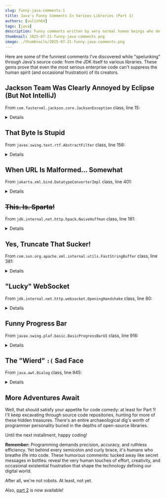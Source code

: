 ```yaml
---
slug: funny-java-comments-1
title: Java's Funny Comments In Various Libraries (Part 1)
authors: [vulinh64]
tags: [java]
description: Funny comments written by very normal human beings who definitely weren't losing their sanity while coding.
thumbnail: 2025-07-21-funny-java-comments.png
image: ./thumbnails/2025-07-21-funny-java-comments.png
---
```


Here are some of the funniest comments I've discovered while "spelunking" through Java's source code: from the JDK itself to various libraries. These gems prove that even the most serious enterprise code can't suppress the human spirit (and occasional frustration) of its creators.

<!-- truncate -->

## Jackson Team Was Clearly Annoyed by Eclipse (But Not IntelliJ)

From `com.fasterxml.jackson.core.JacksonException` class, line 15:

<details>

![jackson](img/2025-07-21-img-0001.png)

When you extend `Exception` in Java, the compiler gently nudges you to define a `serialVersionUID` for serialization compatibility. It's actually sensible: Java wants to ensure classes can be safely serialized across different JVMs. But let's be brutally honest: when was the last time you serialized an `Exception` instance and sent it across the wire? Approximately never, right?

Still, tools like Eclipse will relentlessly nag you with warnings like "The serializable class lacks a serialVersionUID field." IntelliJ, being the cool kid, stays chill and lets you code in peace.

Picture this: the Jackson maintainers, busy building one of the world's most popular JSON libraries, getting constantly pestered by Eclipse's bureaucratic warnings. Their delightfully petty solution? Slap a `serialVersionUID` of `123` on their exception classes (like in `com.fasterxml.jackson.core.JsonProcessingException`). No complex hash, no auto-generated UUID: just a beautifully mundane `123`.

It's as if they said, "Fine, Eclipse, here's your precious ID: as vanilla as humanly possible!" A subtle middle finger to the bureaucracy of Java serialization, and a knowing wink to developers sharp enough to notice.

</details>

## That Byte Is Stupid

From `javax.swing.text.rtf.AbstractFilter` class, line 156:

<details>

![stupid bytes](img/2025-07-21-img-0002.png)

As I noted in my [previous post](2025-07-16-java-heresies.md#unsigned-when), Java has exactly zero unsigned data types. The Swing team must have been pulling their hair out while wrestling with the limitations of the `byte` data type, which stubbornly ranges from `-128` to `127` instead of the far more sensible `0` to `255`.

Sometimes you just have to call a spade a spade: or in this case, call a frustratingly limited byte "stupid." Can't argue with that assessment, honestly.

</details>

## When URL Is Malformed... Somewhat

From `jakarta.xml.bind.DatatypeConverterImpl` class, line 401:

<details>

![bad url](img/2025-07-21-img-0003.png)

The Jakarta team was dealing with a classic case of "the spec says one thing, reality does another." The `NamespaceContext` interface contract clearly specifies that `getNamespaceURI` should never return `null`. Simple, right?

Wrong. Some implementations completely ignore this contract, forcing the Jakarta team to add this begrudging workaround. You can practically feel their exasperation seeping through the comment: they're essentially saying, "We know this shouldn't happen according to the rules, but here we are, coding defensively against people who can't read specifications."

It's the programming equivalent of putting up a "Wet Floor" sign for a floor that should never be wet in the first place.

</details>

## ~~This. Is. Sparta!~~

From `jdk.internal.net.http.hpack.NaiveHuffman` class, line 181:

<details>

![not sparta](img/2025-07-21-img-0004.png)

I won't dive deep into ancient Sparta's rather grim traditions, but the `NaiveHuffman` comment about tossing bits "off the cliff (is this Sparta?)" is a brilliant nod to their notorious practice of, well, discarding what they deemed unfit.

This comment was written before the movie *300* turned "This is Sparta!" into a cultural phenomenon, making it an even more delightful piece of geek history. It's a wonderfully dramatic way to describe the mundane process of shifting out used bits in HPACK's bit-manipulation algorithm.

Though honestly, it would've been absolutely perfect with an image of King Leonidas dramatically kicking away the Persian messenger. Missed opportunity, JDK team!

</details>

## Yes, Truncate That Sucker!

From `com.sun.org.apache.xml.internal.utils.FastStringBuffer` class, line 381:

<details>

![sucker!](img/2025-07-21-img-0005.png)

Yes, that "sucker" need to be truncated!

There's something refreshingly honest about this no-nonsense attitude. No euphemisms, no technical jargon: just pure, unadulterated determination to truncate that troublesome piece of data.

</details>

## "Lucky" WebSocket

From `jdk.internal.net.http.websocket.OpeningHandshake` class, line 80:

<details>

![very lucky](img/2025-07-21-img-0006.png)

At first glance, you might assume the JDK team chose 13 as some kind of inside joke or random quirky number. Plot twist: it's actually the official WebSocket protocol version defined in [RFC 6455, section 4.1](https://datatracker.ietf.org/doc/html/rfc6455#section-4.1).

The "lucky number" comment is a delicious slice of irony: poking fun at 13's infamous reputation as the unluckiest number in many cultures, while acknowledging its absolutely critical role in WebSocket handshakes. It's not random at all; it's the precise version number that ensures your Java WebSocket client can communicate seamlessly with servers worldwide.

Just a little geeky wit from the JDK folks, proving that even the most standardized protocols can inspire a chuckle!

</details>

## Funny Progress Bar

From `javax.swing.plaf.basic.BasicProgressBarUI` class, line 916:

<details>

![funny bar](img/2025-07-21-img-0007.png)

This comment highlights a beautifully convoluted design choice: `getPreferredSize()` carefully calculates the progress bar's dimensions (using font metrics) to ensure the progress string (like "42%") fits properly when positioned by `getStringPlacement()`: a method it doesn't even directly call.

This indirect dependency is what the JDK team diplomatically calls "funny": though "mildly infuriating" might be more accurate. It's like designing a door frame based on the measurements of a door you're not even installing yourself.

But wait, there's more! Sharp-eyed readers will notice the comment misspells the method as `getStringPlacememnt()` (spot the extra "m" and the swapped "n"). This typo in the comment (thankfully not in the actual code) is an accidental cherry on top, making the "funny way" even more endearingly human.

Sometimes the best humor is completely unintentional.

</details>

## The "Wierd" `:(` Sad Face

From `java.awt.Dialog` class, line 945:

<details>

![sad face](img/2025-07-21-img-0008.png)

Why the sad face?

The `Dialog.show()` method breaks convention by skipping the call to `super.show()` from its parent Window class. This forces developers to manually invoke `mixOnShowing()` to ensure the dialog actually appears correctly: a frustrating bit of extra choreography that shouldn't be necessary.

The JDK team's response? A rare `:(` emoji in their otherwise professional codebase. It's like finding a handwritten "ugh" in the margins of a textbook: a moment of genuine human exasperation breaking through the formal facade.

The cherry on top? `"Wried"` is a typo for "weird," making this comment doubly endearing. You can almost picture the developer, irritated by AWT's quirky design decisions, furiously typing and making a spelling error in their moment of annoyance.

A typo and a sad face: the perfect combo for anyone who's ever been stuck debugging AWT's peculiarities!

**Bonus round:** In the same class at line 1392, there's this absolute gem:

![smile face](img/2025-07-21-img-0009.png)

Modal dialogs are inherently tricky beasts: they block input to other windows, but what happens when a blocker is itself blocked?

The code dives headfirst into this recursive nightmare, tracking "blockers of blockers" in the complex web of dialogs that can prevent interaction with the current window. The tongue-twisting phrase "blockers' blockers to blockers" reads like a Dr. Seuss book written by computer scientists, but the `:)` smiley face absolutely steals the show!

It's as if the JDK developer, while untangling this Gordian knot of modal logic, decided to embrace the chaos with a cheerful grin: "Yep, we're deep in the recursive weeds here, and you know what? It's actually kind of fun!"

Finding a genuine smile in the typically stoic JDK codebase is like discovering a four-leaf clover: a delightful reminder that humans, not machines, crafted this digital labyrinth.

</details>

## More Adventures Await

Well, that should satisfy your appetite for code comedy: at least for Part 1! I'll keep excavating through source code repositories, hunting for more of these hidden treasures. There's an entire archaeological dig's worth of programmer personality buried in the depths of open-source libraries.

Until the next installment, happy coding!

**Remember:** Programming demands precision, accuracy, and ruthless efficiency. Yet behind every semicolon and curly brace, it's humans who breathe life into code. These humorous comments: tucked away like secret messages in bottles: reveal the very human touches of effort, creativity, and occasional existential frustration that shape the technology defining our digital world.

After all, we're not robots. At least, not yet.

Also, [part 2](2025-08-20-funny-java-comments-2.md) is now available!